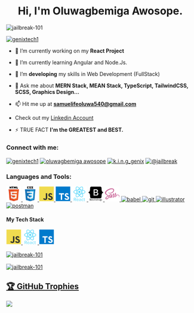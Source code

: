 <h1 align="center">Hi, I'm Oluwagbemiga Awosope.</h1>

<p align="left"> <img src="https://komarev.com/ghpvc/?username=jailbreak-101&label=Profile%20views&color=0e75b6&style=flat" alt="jailbreak-101" /> </p>


<p align="left"> <a href="https://twitter.com/genixtech1" target="blank"><img src="https://img.shields.io/twitter/follow/genixtech1?logo=twitter&style=for-the-badge" alt="genixtech1" /></a> </p>

<!-- create one video and uncomment- <img src="https://user-images.githubusercontent.com/100247352/235330471-7dd9ae6d-6c02-4d39-a90b-edc358f6dd8b.gif" height = 30 alt = "YouTube Gif" /> I'm on YouTube @ [**Genix-Js**](https://www.youtube.com/channel/UCoUdtpdcWXr-Wk0jLaLN04w) -->
<!--
🔭 I’m currently building Portfolio projects<br><br>🌱 I’m currently learning Angular and Node.Js.<br><br>👯 I’m looking to collaborate on open source, and intuitive projects<br><br>📫 How to reach me samuelifeoluwa540@gmail.com

<!--
## 🌐 Socials:
[![Instagram](https://img.shields.io/badge/Instagram-%23E4405F.svg?logo=Instagram&logoColor=white)](https://instagram.com/_genix_tech) [![LinkedIn](https://img.shields.io/badge/LinkedIn-%230077B5.svg?logo=linkedin&logoColor=white)](https://www.linkedin.com/in/genix-jailbreak/) [![Twitter](https://img.shields.io/badge/Twitter-%231DA1F2.svg?logo=Twitter&logoColor=white)](https://twitter.com/GenixTech) [![YouTube](https://img.shields.io/badge/YouTube-%23FF0000.svg?logo=YouTube&logoColor=white)](https://youtube.com/@Genix-Js) 

# 💻 Tech Stack:
![JavaScript](https://img.shields.io/badge/javascript-%23323330.svg?style=for-the-badge&logo=javascript&logoColor=%23F7DF1E) ![React](https://img.shields.io/badge/react-%2320232a.svg?style=for-the-badge&logo=react&logoColor=%2361DAFB) ![Redux](https://img.shields.io/badge/redux-%23593d88.svg?style=for-the-badge&logo=redux&logoColor=white) ![HTML5](https://img.shields.io/badge/html5-%23E34F26.svg?style=for-the-badge&logo=html5&logoColor=white) ![CSS3](https://img.shields.io/badge/css3-%231572B6.svg?style=for-the-badge&logo=css3&logoColor=white) ![TypeScript](https://img.shields.io/badge/typescript-%23007ACC.svg?style=for-the-badge&logo=typescript&logoColor=white) ![Angular](https://img.shields.io/badge/angular-%23E23237.svg?style=for-the-badge&logo=angularjs&logoColor=white)  ![SASS](https://img.shields.io/badge/SASS-hotpink.svg?style=for-the-badge&logo=SASS&logoColor=white) ![Tailwind](https://img.shields.io/badge/tailwindcss-%23007ACC.svg?style=for-the-badge&logo=tailwindcss&logoColor=white) <!-- ![Bootstrap](https://img.shields.io/badge/bootstrap-%23593d88.svg?style=for-the-badge&logo=bootstrap&logoColor=white)  ![Express.js](https://img.shields.io/badge/express.js-%23404d59.svg?style=for-the-badge&logo=express&logoColor=%2361DAFB) [Node](https://img.shields.io/badge/node-%0c991b.svg?style=for-the-badge&logo=node&logoColor=%2361DAFB) 	![Figma](https://img.shields.io/badge/figma-%23F24E1E.svg?style=for-the-badge&logo=figma&logoColor=white)   ![Babel](https://img.shields.io/badge/Babel-F9DC3e?style=for-the-badge&logo=babel&logoColor=black) -->
<!--
# 📊 GitHub Stats:
![](https://github-readme-stats.vercel.app/api?username=JAILBREAK-101&theme=react&hide_border=false&include_all_commits=false&count_private=true)<br/>
![](https://github-readme-streak-stats.herokuapp.com/?user=JAILBREAK-101&theme=react&hide_border=false)<br/>
![](https://github-readme-stats.vercel.app/api/top-langs/?username=JAILBREAK-101&theme=react&hide_border=false&include_all_commits=false&count_private=true&layout=compact)

## 🏆 GitHub Trophies
![](https://github-profile-trophy.vercel.app/?username=JAILBREAK-101&theme=gitdimmed&no-frame=false&no-bg=true&margin-w=4)

<!--
## 🐦 Latest Tweet
[![](https://gtce.itsvg.in/api?username=GenixTech)](https://github.com/VishwaGauravIn/github-twitter-card-embed)

### ✍️ Random Dev Quote
![](https://quotes-github-readme.vercel.app/api?type=horizontal&theme=dark)



### 🔝 Top Contributed Repo
![](https://github-contributor-stats.vercel.app/api?username=JAILBREAK-101&limit=5&theme=dark&combine_all_yearly_contributions=true)

[![](https://visitcount.itsvg.in/api?id=JAILBREAK-101&icon=0&color=1)](https://visitcount.itsvg.in)
-->
<!-- Proudly created with GPRM ( https://gprm.itsvg.in ) -->
<!--
OLD PROFILE
<h1 align="center">Hi 👋, I'm Oluwagbemiga</h1>
<h3 align="center">A Front-end Developer that just loves what he does.</h3>

<span align="center" style = "font-size: '20px'">On YouTube as </span>[**Genix-Js**](https://www.youtube.com/channel/UCoUdtpdcWXr-Wk0jLaLN04w)

<p align="left"> <img src="https://komarev.com/ghpvc/?username=jailbreak-101&label=Profile%20views&color=0e75b6&style=flat" alt="jailbreak-101" /> </p>

<p align="left"> <a href="https://github.com/ryo-ma/github-profile-trophy"><img src="https://github-profile-trophy.vercel.app/?username=jailbreak-101" alt="jailbreak-101" /></a> </p>

<p align="left"> <a href="https://twitter.com/genixtech1" target="blank"><img src="https://img.shields.io/twitter/follow/genixtech1?logo=twitter&style=for-the-badge" alt="genixtech1" /></a> </p>

- <img src="https://user-images.githubusercontent.com/100247352/235330471-7dd9ae6d-6c02-4d39-a90b-edc358f6dd8b.gif" height = 30 alt = "YouTube Gif" /> I'm on YouTube @ [**Genix-Js**](https://www.youtube.com/channel/UCoUdtpdcWXr-Wk0jLaLN04w)
-->

- 🔭 I’m currently working on my **React Project**

- 🌱 I’m currently learning Angular and Node.Js.
<!-- - 🌱 I’m currently learning **Node.Js and React Js** -->

- 👯 I’m **developing** my skills in Web Development (FullStack)

- 💬 Ask me about **MERN Stack, MEAN Stack, TypeScript, TailwindCSS, SCSS, Graphics Design...**

- 📫 Hit me up at **samuelifeoluwa540@gmail.com**

- Check out my [Linkedin Account](www.linkedin.com/in/genix-jailbreak)

- ⚡ TRUE FACT **I'm the GREATEST and BEST.**

<h3 align="left">Connect with me:</h3>
<p align="left">
<a href="https://twitter.com/genixtech1" target="blank"><img align="center" src="https://raw.githubusercontent.com/rahuldkjain/github-profile-readme-generator/master/src/images/icons/Social/twitter.svg" alt="genixtech1" height="30" width="40" /></a>
<a href="https://linkedin.com/in/oluwagbemiga awosope" target="blank"><img align="center" src="https://raw.githubusercontent.com/rahuldkjain/github-profile-readme-generator/master/src/images/icons/Social/linked-in-alt.svg" alt="oluwagbemiga awosope" height="30" width="40" /></a>
<a href="https://instagram.com/k.i.n.g_genix" target="blank"><img align="center" src="https://raw.githubusercontent.com/rahuldkjain/github-profile-readme-generator/master/src/images/icons/Social/instagram.svg" alt="k.i.n.g_genix" height="30" width="40" /></a>
<a href="https://hashnode.com/@jailbreak" target="blank"><img align="center" src="https://raw.githubusercontent.com/rahuldkjain/github-profile-readme-generator/master/src/images/icons/Social/hashnode.svg" alt="@jailbreak" height="30" width="40" /></a>  	<!-- ![Figma](https://img.shields.io/badge/figma-%23F24E1E.svg?style=for-the-badge&logo=figma&logoColor=white) -->
</p>

<h3 align="left">Languages and Tools:</h3>
<p align="left">  
<!--  HTML, CSS, JAVASCRIPT, REACT JS, BOOTSTRAP, SASS, BABEL, GIT, PYTHON, ADOBE ILLUSTRATOR.    end comment here
<!--  MORE TO COME: NODE.JS, EXPRESS.JS, TYPESCRIPT, REACT NATIVE, MONGO-DB PYTHON, FLUTTER, DART, JAVA, PHP, UI/UX, FIGMA, ILLUSTRATOR, CORELDRAW, XDESIGN, BLOCKCHAIN, DEVOPS.  end comment here -->
<a href="https://www.w3.org/html/" target="_blank" rel="noreferrer"> <img src="https://raw.githubusercontent.com/devicons/devicon/master/icons/html5/html5-original-wordmark.svg" alt="html5" width="40" height="40"/> </a>
  <a href="https://www.w3schools.com/css/" target="_blank" rel="noreferrer"> <img src="https://raw.githubusercontent.com/devicons/devicon/master/icons/css3/css3-original-wordmark.svg" alt="css3" width="40" height="40"/> </a>
  <a href="https://developer.mozilla.org/en-US/docs/Web/JavaScript" target="_blank" rel="noreferrer"> <img src="https://raw.githubusercontent.com/devicons/devicon/master/icons/javascript/javascript-original.svg" alt="javascript" width="40" height="40"/> </a>
   <a href="https://www.typescript.org" target="_blank" rel="noreferrer"> <img src="https://raw.githubusercontent.com/devicons/devicon/master/icons/typescript/typescript-original.svg" alt="typescript" width="40" height="40"/> </a>
  <a href="https://reactjs.org/" target="_blank" rel="noreferrer"> <img src="https://raw.githubusercontent.com/devicons/devicon/master/icons/react/react-original-wordmark.svg" alt="react" width="40" height="40"/> </a>
  <a href="https://getbootstrap.com" target="_blank" rel="noreferrer"> <img src="https://raw.githubusercontent.com/devicons/devicon/master/icons/bootstrap/bootstrap-plain-wordmark.svg" alt="bootstrap" width="40" height="40"/> </a>
  <a href="https://sass-lang.com" target="_blank" rel="noreferrer"> <img src="https://raw.githubusercontent.com/devicons/devicon/master/icons/sass/sass-original.svg" alt="sass" width="40" height="40"/> </a>
  <a href="https://babeljs.io/" target="_blank" rel="noreferrer"> <img src="https://www.vectorlogo.zone/logos/babeljs/babeljs-icon.svg" alt="babel" width="40" height="40"/> </a>   
  <a href="https://git-scm.com/" target="_blank" rel="noreferrer"> <img src="https://www.vectorlogo.zone/logos/git-scm/git-scm-icon.svg" alt="git" width="40" height="40"/> </a>
  <a href="https://www.adobe.com/in/products/illustrator.html" target="_blank" rel="noreferrer"> <img src="https://www.vectorlogo.zone/logos/adobe_illustrator/adobe_illustrator-icon.svg" alt="illustrator" width="40" height="40"/> </a>   
<a href="https://postman.com" target="_blank" rel="noreferrer"> <img src="https://www.vectorlogo.zone/logos/getpostman/getpostman-icon.svg" alt="postman" width="40" height="40"/> </a>   </p>

<h4 align = 'left'>My Tech Stack</h4>
<p align = 'left'> <a href="https://developer.mozilla.org/en-US/docs/Web/JavaScript" target="_blank" rel="noreferrer"> <img src="https://raw.githubusercontent.com/devicons/devicon/master/icons/javascript/javascript-original.svg" alt="javascript" width="40" height="40"/> </a>
  <a href="https://reactjs.org/" target="_blank" rel="noreferrer"> <img src="https://raw.githubusercontent.com/devicons/devicon/master/icons/react/react-original-wordmark.svg" alt="react" width="40" height="40"/> </a>
  <a href="https://www.typescript.org" target="_blank" rel="noreferrer"> <img src="https://raw.githubusercontent.com/devicons/devicon/master/icons/typescript/typescript-original.svg" alt="typescript" width="40" height="40"/> </a>
  <a href="https://reactjs.org/" target="_blank" rel="noreferrer"> 
  </p>

<p><img align="center" src="https://github-readme-stats.vercel.app/api/top-langs?username=jailbreak-101&show_icons=true&locale=en&layout=compact" alt="jailbreak-101" /></p> 

<p><img align="center" src="https://github-readme-streak-stats.herokuapp.com/?user=jailbreak-101&" alt="jailbreak-101" /></p> 

## 🏆 GitHub Trophies
![](https://github-profile-trophy.vercel.app/?username=JAILBREAK-101&theme=gitdimmed&no-frame=false&no-bg=true&margin-w=4)

<!-- 
### 🔝 Top Contributed Repo
![](https://github-contributor-stats.vercel.app/api?username=JAILBREAK-101&limit=5&theme=dark&combine_all_yearly_contributions=true)
-->
